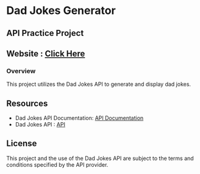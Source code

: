 # Dad Jokes Generator
##  API Practice Project

## Website : [Click Here](https://jokes-on-dad.netlify.app/)

### Overview
This project utilizes the Dad Jokes API to generate and display dad jokes. 

## Resources
- Dad Jokes API Documentation: [API Documentation](https://icanhazdadjoke.com/api)
- Dad Jokes API : [API](https://icanhazdadjoke.com/)

## License
This project and the use of the Dad Jokes API are subject to the terms and conditions specified by the API provider. 
